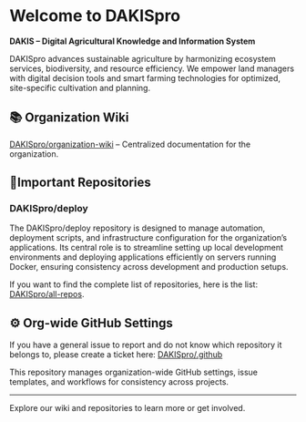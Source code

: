 # Welcome to DAKISpro

**DAKIS – Digital Agricultural Knowledge and Information System**

DAKISpro advances sustainable agriculture by harmonizing ecosystem services, biodiversity, and resource efficiency. We empower land managers with digital decision tools and smart farming technologies for optimized, site-specific cultivation and planning.

## 📚 Organization Wiki
[DAKISpro/organization-wiki](https://github.com/DAKISpro/organization-wiki/wiki) – Centralized documentation for the organization.

## 📂Important Repositories

### DAKISpro/deploy

The DAKISpro/deploy repository is designed to manage automation, deployment scripts, and infrastructure configuration for the organization’s applications. Its central role is to streamline setting up local development environments and deploying applications efficiently on servers running Docker, ensuring consistency across development and production setups.

If you want to find the complete list of repositories, here is the list: [DAKISpro/all-repos](https://github.com/DAKISpro/organization-wiki/wiki/Project-Index:-Links-to-all-repositories-in-the-organization.).

## ⚙️ Org-wide GitHub Settings

If you have a general issue to report and do not know which repository it belongs to, please create a ticket here: [DAKISpro/.github](https://github.com/DAKISpro/.github/issues) 

This repository manages organization-wide GitHub settings, issue templates, and workflows for consistency across projects.

---

Explore our wiki and repositories to learn more or get involved.
